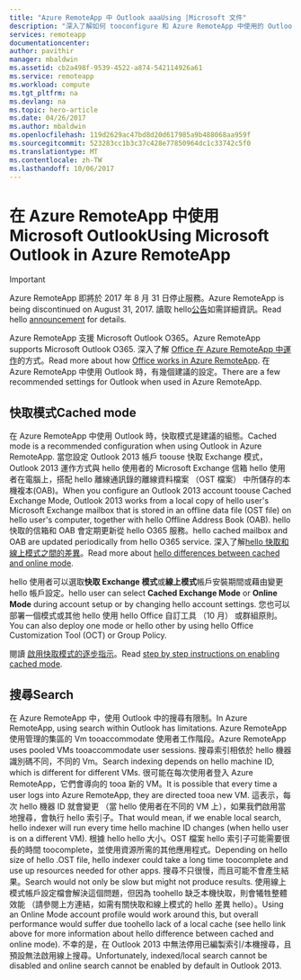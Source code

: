```yaml
---
title: "Azure RemoteApp 中 Outlook aaaUsing |Microsoft 文件"
description: "深入了解如何 tooconfigure 和 Azure RemoteApp 中使用的 Outlook |Microsoft Azure"
services: remoteapp
documentationcenter: 
author: pavithir
manager: mbaldwin
ms.assetid: cb2a498f-9539-4522-a874-542114926a61
ms.service: remoteapp
ms.workload: compute
ms.tgt_pltfrm: na
ms.devlang: na
ms.topic: hero-article
ms.date: 04/26/2017
ms.author: mbaldwin
ms.openlocfilehash: 119d2629ac47bd8d20d617985a9b488068aa959f
ms.sourcegitcommit: 523283cc1b3c37c428e77850964dc1c33742c5f0
ms.translationtype: MT
ms.contentlocale: zh-TW
ms.lasthandoff: 10/06/2017
---
```

# <a name="using-microsoft-outlook-in-azure-remoteapp"></a><span data-ttu-id="7973e-103">在 Azure RemoteApp 中使用 Microsoft Outlook</span><span class="sxs-lookup"><span data-stu-id="7973e-103">Using Microsoft Outlook in Azure RemoteApp</span></span>
> [!IMPORTANT]
> <span data-ttu-id="7973e-104">Azure RemoteApp 即將於 2017 年 8 月 31 日停止服務。</span><span class="sxs-lookup"><span data-stu-id="7973e-104">Azure RemoteApp is being discontinued on August 31, 2017.</span></span> <span data-ttu-id="7973e-105">讀取 hello[公告](https://go.microsoft.com/fwlink/?linkid=821148)如需詳細資訊。</span><span class="sxs-lookup"><span data-stu-id="7973e-105">Read hello [announcement](https://go.microsoft.com/fwlink/?linkid=821148) for details.</span></span>
> 
> 

<span data-ttu-id="7973e-106">Azure RemoteApp 支援 Microsoft Outlook O365。</span><span class="sxs-lookup"><span data-stu-id="7973e-106">Azure RemoteApp supports Microsoft Outlook O365.</span></span> <span data-ttu-id="7973e-107">深入了解 [Office 在 Azure RemoteApp 中運作](remoteapp-officesubscription.md)的方式。</span><span class="sxs-lookup"><span data-stu-id="7973e-107">Read more about how [Office works in Azure RemoteApp](remoteapp-officesubscription.md).</span></span> <span data-ttu-id="7973e-108">在 Azure RemoteApp 中使用 Outlook 時，有幾個建議的設定。</span><span class="sxs-lookup"><span data-stu-id="7973e-108">There are a few recommended settings for Outlook when used in Azure RemoteApp.</span></span>

## <a name="cached-mode"></a><span data-ttu-id="7973e-109">快取模式</span><span class="sxs-lookup"><span data-stu-id="7973e-109">Cached mode</span></span>
<span data-ttu-id="7973e-110">在 Azure RemoteApp 中使用 Outlook 時，快取模式是建議的組態。</span><span class="sxs-lookup"><span data-stu-id="7973e-110">Cached mode is a recommended configuration when using Outlook in Azure RemoteApp.</span></span> <span data-ttu-id="7973e-111">當您設定 Outlook 2013 帳戶 toouse 快取 Exchange 模式，Outlook 2013 運作方式與 hello 使用者的 Microsoft Exchange 信箱 hello 使用者在電腦上，搭配 hello 離線通訊錄的離線資料檔案 （OST 檔案） 中所儲存的本機複本(OAB)。</span><span class="sxs-lookup"><span data-stu-id="7973e-111">When you configure an Outlook 2013 account toouse Cached Exchange Mode, Outlook 2013 works from a local copy of hello user's Microsoft Exchange mailbox that is stored in an offline data file (OST file) on hello user's computer, together with hello Offline Address Book (OAB).</span></span> <span data-ttu-id="7973e-112">hello 快取的信箱和 OAB 會定期更新從 hello O365 服務。</span><span class="sxs-lookup"><span data-stu-id="7973e-112">hello cached mailbox and OAB are updated periodically from hello O365 service.</span></span> <span data-ttu-id="7973e-113">深入了解[hello 快取和線上模式之間的差異](https://technet.microsoft.com/library/jj683103.aspx)。</span><span class="sxs-lookup"><span data-stu-id="7973e-113">Read more about [hello differences between cached and online mode](https://technet.microsoft.com/library/jj683103.aspx).</span></span>

<span data-ttu-id="7973e-114">hello 使用者可以選取**快取 Exchange 模式**或**線上模式**帳戶安裝期間或藉由變更 hello 帳戶設定。</span><span class="sxs-lookup"><span data-stu-id="7973e-114">hello user can select **Cached Exchange Mode** or **Online Mode** during account setup or by changing hello account settings.</span></span> <span data-ttu-id="7973e-115">您也可以部署一個模式或其他 hello 使用 hello Office 自訂工具 （10 月） 或群組原則。</span><span class="sxs-lookup"><span data-stu-id="7973e-115">You can also deploy one mode or hello other by using hello Office Customization Tool (OCT) or Group Policy.</span></span>  

<span data-ttu-id="7973e-116">閱讀 [啟用快取模式的逐步指示](https://technet.microsoft.com/library/c6f4cad9-c918-420e-bab3-8b49e1885034#proc)。</span><span class="sxs-lookup"><span data-stu-id="7973e-116">Read [step by step instructions on enabling cached mode](https://technet.microsoft.com/library/c6f4cad9-c918-420e-bab3-8b49e1885034#proc).</span></span>

## <a name="search"></a><span data-ttu-id="7973e-117">搜尋</span><span class="sxs-lookup"><span data-stu-id="7973e-117">Search</span></span>
<span data-ttu-id="7973e-118">在 Azure RemoteApp 中，使用 Outlook 中的搜尋有限制。</span><span class="sxs-lookup"><span data-stu-id="7973e-118">In Azure RemoteApp, using search within Outlook has limitations.</span></span> <span data-ttu-id="7973e-119">Azure RemoteApp 使用管理的集區的 Vm tooaccommodate 使用者工作階段。</span><span class="sxs-lookup"><span data-stu-id="7973e-119">Azure RemoteApp uses pooled VMs tooaccommodate user sessions.</span></span> <span data-ttu-id="7973e-120">搜尋索引相依於 hello 機器識別碼不同，不同的 Vm。</span><span class="sxs-lookup"><span data-stu-id="7973e-120">Search indexing depends on hello machine ID, which is different for different VMs.</span></span> <span data-ttu-id="7973e-121">很可能在每次使用者登入 Azure RemoteApp，它們會導向的 tooa 新的 VM。</span><span class="sxs-lookup"><span data-stu-id="7973e-121">It is possible that every time a user logs into Azure RemoteApp, they are directed tooa new VM.</span></span> <span data-ttu-id="7973e-122">這表示，每次 hello 機器 ID 就會變更 （當 hello 使用者在不同的 VM 上），如果我們啟用當地搜尋，會執行 hello 索引子。</span><span class="sxs-lookup"><span data-stu-id="7973e-122">That would mean, if we enable local search, hello indexer will run every time hello machine ID changes (when hello user is on a different VM).</span></span> <span data-ttu-id="7973e-123">根據 hello hello 大小。OST 檔案 hello 索引子可能需要很長的時間 toocomplete，並使用資源所需的其他應用程式。</span><span class="sxs-lookup"><span data-stu-id="7973e-123">Depending on hello size of hello .OST file, hello indexer could take a long time toocomplete and use up resources needed for other apps.</span></span> <span data-ttu-id="7973e-124">搜尋不只很慢，而且可能不會產生結果。</span><span class="sxs-lookup"><span data-stu-id="7973e-124">Search would not only be slow but might not produce results.</span></span> <span data-ttu-id="7973e-125">使用線上模式帳戶設定檔會解決這個問題，但因為 toohello 缺乏本機快取，則會犧牲整體效能 （請參閱上方連結，如需有關快取和線上模式的 hello 差異 hello）。</span><span class="sxs-lookup"><span data-stu-id="7973e-125">Using an Online Mode account profile would work around this, but overall performance would suffer due toohello lack of a local cache (see hello link above for more information about hello difference between cached and online mode).</span></span> <span data-ttu-id="7973e-126">不幸的是，在 Outlook 2013 中無法停用已編製索引/本機搜尋，且預設無法啟用線上搜尋。</span><span class="sxs-lookup"><span data-stu-id="7973e-126">Unfortunately, indexed/local search cannot be disabled and online search cannot be enabled by default in Outlook 2013.</span></span>

